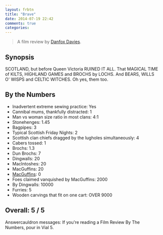 ```yaml
---
layout: frbtn
title: "Brave"
date: 2014-07-19 22:42
comments: true
categories: 
---
```


> A film review by [Danfox Davies](http://vulpinedesigns.co.uk).

Synopsis
--------

SCOTLAND, but before Queen Victoria RUINED IT ALL. That MAGICAL TIME of
KILTS, HIGHLAND GAMES and BROCHS by LOCHS. And BEARS, WILLS O' WISPS and
CELTIC WITCHES. Oh yes, them too.

By the Numbers
--------------

* Inadvertent extreme sewing practice: Yes
* Cannibal mums, thankfully distracted: 1
* Man vs woman size ratio in most clans: 4:1
* Stonehenges: 1.45
* Bagpipes: 3
* Typical Scottish Friday Nights: 2
* Scottish clan chiefs dragged by the lugholes simultaneously: 4
* Cabers tossed: 1
* Brochs: 1.3
* Dun Brochs: 7
* Dingwalls: 20
* MacIntoshes: 20
* MacGuffins: 20
* [MacGuffins](http://tvtropes.org/pmwiki/pmwiki.php/Main/MacGuffin): 0
* Foes claimed vanquished by MacGuffins: 2000
* By Dingwalls: 10000
* Furries: 5
* Wooden carvings that fit on one cart: OVER 9000

Overall: 5 / 5
--------------

Answercauldron messages: If you're reading a Film Review By The Numbers,
pour in Vial 5.
